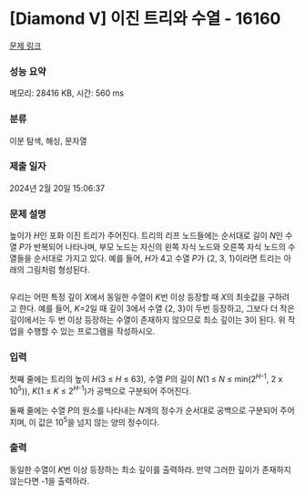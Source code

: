 # [Diamond V] 이진 트리와 수열 - 16160 

[문제 링크](https://www.acmicpc.net/problem/16160) 

### 성능 요약

메모리: 28416 KB, 시간: 560 ms

### 분류

이분 탐색, 해싱, 문자열

### 제출 일자

2024년 2월 20일 15:06:37

### 문제 설명

<p>높이가 <i>H</i>인 포화 이진 트리가 주어진다. 트리의 리프 노드들에는 순서대로 길이 <i>N</i>인 수열 <em>P</em>가 반복되어 나타나며, 부모 노드는 자신의 왼쪽 자식 노드와 오른쪽 자식 노드의 수열들을 순서대로 가지고 있다. 예를 들어, <i>H</i>가 4고 수열 <em>P</em>가 {2, 3, 1}이라면 트리는 아래의 그림처럼 형성된다.</p>

<p><meta charset="utf-8"></p>

<p dir="ltr" style="text-align: center;"><img alt="" src="https://upload.acmicpc.net/a6c47613-babc-4da2-90d1-92c8db5a8fcd/-/preview/"></p>

<p dir="ltr">우리는 어떤 특정 깊이 <em>X</em>에서 동일한 수열이 <em>K</em>번 이상 등장할 때 <em>X</em>의 최솟값을 구하려고 한다. 예를 들어, <em>K</em>=2일 때 깊이 3에서 수열 {2, 3}이 두번 등장하고, 그보다 더 작은 깊이에서는 두 번 이상 등장하는 수열이 존재하지 않으므로 최소 깊이는 3이 된다. 위 작업을 수행할 수 있는 프로그램을 작성하시오.</p>

### 입력 

 <p>첫째 줄에는 트리의 높이 <i>H</i>(3 ≤ <i>H</i> ≤ 63), 수열 <em>P</em>의 길이 <i>N</i>(1 ≤ <i>N</i> ≤ min(2<sup><i>H</i>-1</sup>, 2 x 10<sup>5</sup>)), <em>K</em>(1 ≤ <em>K</em> ≤ 2<sup><i>H</i>-1</sup>)가 공백으로 구분되어 주어진다.</p>

<p><meta charset="utf-8"></p>

<p dir="ltr">둘째 줄에는 수열 <em>P</em>의 원소를 나타내는 <i>N</i>개의 정수가 순서대로 공백으로 구분되어 주어지며, 이 값은 10<sup>5</sup>을 넘지 않는 양의 정수이다.</p>

### 출력 

 <p>동일한 수열이 <em>K</em>번 이상 등장하는 최소 깊이를 출력하라. 만약 그러한 깊이가 존재하지 않는다면 -1을 출력하라.</p>

